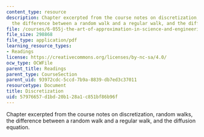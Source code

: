 ```yaml
---
content_type: resource
description: Chapter excerpted from the course notes on discretization, random walks,
  the difference between a random walk and a regular walk, and the diffusion equation.
file: /courses/6-055j-the-art-of-approximation-in-science-and-engineering-spring-2008/57976657d1bd20b128a1c851bf86b96f_may07.pdf
file_size: 298868
file_type: application/pdf
learning_resource_types:
- Readings
license: https://creativecommons.org/licenses/by-nc-sa/4.0/
ocw_type: OCWFile
parent_title: Readings
parent_type: CourseSection
parent_uid: 93972cdc-5ccd-7b9a-8839-db7ed3c37011
resourcetype: Document
title: Discretization
uid: 57976657-d1bd-20b1-28a1-c851bf86b96f
---
```

Chapter excerpted from the course notes on discretization, random walks, the difference between a random walk and a regular walk, and the diffusion equation.